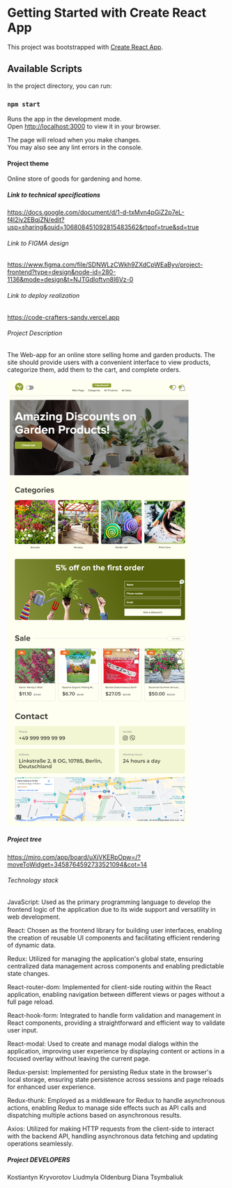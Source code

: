 # Getting Started with Create React App

This project was bootstrapped with [Create React App](https://github.com/facebook/create-react-app).

## Available Scripts

In the project directory, you can run:

### `npm start`

Runs the app in the development mode.\
Open [http://localhost:3000](http://localhost:3000) to view it in your browser.

The page will reload when you make changes.\
You may also see any lint errors in the console.

#### Project theme

Online store of goods for gardening and home.

##### Link to technical specifications

https://docs.google.com/document/d/1-d-txMvn4pGiZ2p7eL-f4I2iy2EBqjZN/edit?usp=sharing&ouid=106808451092815483562&rtpof=true&sd=true

###### Link to FIGMA design

https://www.figma.com/file/SDNWLzCWkh9ZXdCpWEaByv/project-frontend?type=design&node-id=280-1136&mode=design&t=NJTGdloftvn8I6Vz-0

###### Link to deploy realization

https://code-crafters-sandy.vercel.app

###### Project Description

The Web-app for an online store selling home and garden products. The site should provide users with a convenient interface to view products, categorize them, add them to the cart, and complete orders.

![Home Page](image.png)

##### Project tree

https://miro.com/app/board/uXjVKERpOpw=/?moveToWidget=3458764592733521094&cot=14

###### Technology stack

JavaScript: Used as the primary programming language to develop the frontend logic of the application due to its wide support and versatility in web development.

React: Chosen as the frontend library for building user interfaces, enabling the creation of reusable UI components and facilitating efficient rendering of dynamic data.

Redux: Utilized for managing the application's global state, ensuring centralized data management across components and enabling predictable state changes.

React-router-dom: Implemented for client-side routing within the React application, enabling navigation between different views or pages without a full page reload.

React-hook-form: Integrated to handle form validation and management in React components, providing a straightforward and efficient way to validate user input.

React-modal: Used to create and manage modal dialogs within the application, improving user experience by displaying content or actions in a focused overlay without leaving the current page.

Redux-persist: Implemented for persisting Redux state in the browser's local storage, ensuring state persistence across sessions and page reloads for enhanced user experience.

Redux-thunk: Employed as a middleware for Redux to handle asynchronous actions, enabling Redux to manage side effects such as API calls and dispatching multiple actions based on asynchronous results.

Axios: Utilized for making HTTP requests from the client-side to interact with the backend API, handling asynchronous data fetching and updating operations seamlessly.

##### Project DEVELOPERS

Kostiantyn Kryvorotov
Liudmyla Oldenburg
Diana Tsymbaliuk


